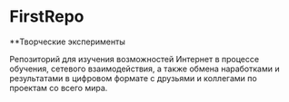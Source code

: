 # FirstRepo
**Творческие эксперименты

Репозиторий для изучения возможностей Интернет в процессе обучения, сетевого взаимодействия, а также обмена наработками и результатами в цифровом формате с друзьями и коллегами по проектам со всего мира.
